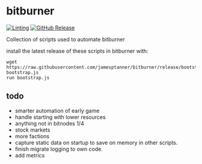 # bitburner
[![Linting](https://github.com/jamesptanner/bitburner/actions/workflows/checkstyle.yml/badge.svg)](https://github.com/jamesptanner/bitburner/actions/workflows/checkstyle.yml)
[![GitHub Release](https://img.shields.io/github/release/jamesptanner/bitburner.svg?style=flat)]() 

Collection of scripts used to automate bitburner

install the latest release of these scripts in bitburner with:
```
wget https://raw.githubusercontent.com/jamesptanner/bitburner/release/bootstrap.js bootstrap.js
run bootstrap.js
```

## todo
* smarter automation of early game
* handle starting with lower resources
* anything not in bitnodes 1/4
* stock markets
* more factions
* capture static data on startup to save on memory in other scripts.
* finish migrate logging to own code.
* add metrics
